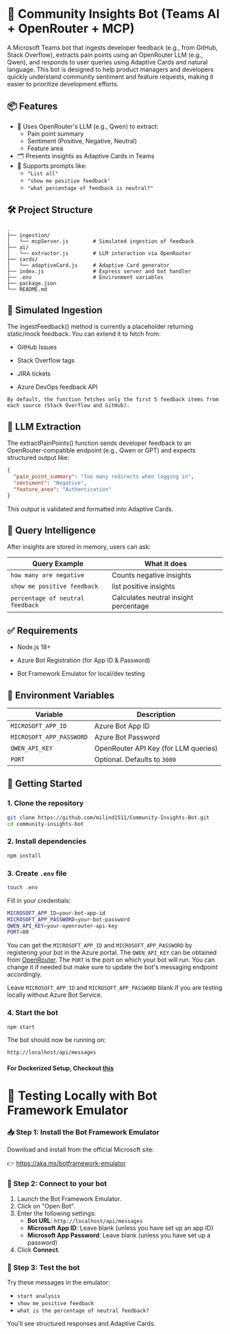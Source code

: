 # 🤖 Community Insights Bot (Teams AI + OpenRouter + MCP)

A Microsoft Teams bot that ingests developer feedback (e.g., from GitHub, Stack Overflow), extracts pain points using an OpenRouter LLM (e.g., Qwen), and responds to user queries using Adaptive Cards and natural language.
This bot is designed to help product managers and developers quickly understand community sentiment and feature requests, making it easier to prioritize development efforts.

## 📦 Features

- 🧠 Uses OpenRouter's LLM (e.g., Qwen) to extract:
  - Pain point summary
  - Sentiment (Positive, Negative, Neutral)
  - Feature area
- 🗂️ Presents insights as Adaptive Cards in Teams
- 💬 Supports prompts like:
  - `"List all"`
  - `"show me positive feedback"`
  - `"what percentage of feedback is neutral?"`

## 🛠️ Project Structure

```text
.
├── ingestion/
│   └── mcpServer.js        # Simulated ingestion of feedback
├── ai/
│   └── extractor.js        # LLM interaction via OpenRouter
├── cards/
│   └── adaptiveCard.js     # Adaptive Card generator
├── index.js                # Express server and bot handler
├── .env                    # Environment variables
├── package.json
└── README.md
```

## 🧪 Simulated Ingestion

The ingestFeedback() method is currently a placeholder returning static/mock feedback. You can extend it to fetch from:

- GitHub Issues

- Stack Overflow tags

- JIRA tickets

- Azure DevOps feedback API

```text 
By default, the function fetches only the first 5 feedback items from each source (Stack Overflow and GitHub). 
```

## 🤖 LLM Extraction

The extractPainPoints() function sends developer feedback to an OpenRouter-compatible endpoint (e.g., Qwen or GPT) and expects structured output like:


```json
{
  "pain_point_summary": "Too many redirects when logging in",
  "sentiment": "Negative",
  "feature_area": "Authentication"
}
```

This output is validated and formatted into Adaptive Cards.

## 🧠 Query Intelligence

After insights are stored in memory, users can ask:

| Query Example                    | What it does                          |
| -------------------------------- | ------------------------------------- |
| `how many are negative`          | Counts negative insights              |
| `show me positive feedback`      | list positive  insights               |
| `percentage of neutral feedback` | Calculates neutral insight percentage |

## ✅ Requirements

- Node.js 18+

- Azure Bot Registration (for App ID & Password)

- Bot Framework Emulator for local/dev testing

## 🔐 Environment Variables

| Variable                 | Description                          |
| ------------------------ | ------------------------------------ |
| `MICROSOFT_APP_ID`       | Azure Bot App ID                     |
| `MICROSOFT_APP_PASSWORD` | Azure Bot Password                   |
| `QWEN_API_KEY`           | OpenRouter API Key (for LLM queries) |
| `PORT`                   | Optional. Defaults to `3000`         |

## 🚀 Getting Started

### 1. Clone the repository

```bash
git clone https://github.com/milind1511/Community-Insights-Bot.git
cd community-insights-bot
```

### 2. Install dependencies

```bash
npm install
```

### 3. Create `.env` file

```bash
touch .env
```

Fill in your credentials:

```bash
MICROSOFT_APP_ID=your-bot-app-id
MICROSOFT_APP_PASSWORD=your-bot-password
QWEN_API_KEY=your-openrouter-api-key
PORT=80
```

You can get the `MICROSOFT_APP_ID` and `MICROSOFT_APP_PASSWORD` by registering your bot in the Azure portal. The `QWEN_API_KEY` can be obtained from [OpenRouter](https://openrouter.ai/). The `PORT` is the port on which your bot will run. You can change it if needed but make sure to update the bot's messaging endpoint accordingly.

Leave `MICROSOFT_APP_ID` and `MICROSOFT_APP_PASSWORD` blank if you are testing locally without Azure Bot Service.

### 4. Start the bot

```bash
npm start
```

The bot should now be running on:

```bash
http://localhost/api/messages
```

#### For Dockerized Setup, Checkout [this](https://github.com/milind1511/Community-Insights-Bot/blob/main/DOCKER-README.md)

# 🧪 Testing Locally with Bot Framework Emulator

### 📥 Step 1: Install the Bot Framework Emulator

Download and install from the official Microsoft site:

👉 <https://aka.ms/botframework-emulator>

### 📡 Step 2: Connect to your bot

1. Launch the Bot Framework Emulator.
2. Click on "Open Bot".
3. Enter the following settings:
   - **Bot URL**: `http://localhost/api/messages`
   - **Microsoft App ID**: Leave blank (unless you have set up an app ID)
   - **Microsoft App Password**: Leave blank (unless you have set up a password)
4. Click **Connect**.

### 💬 Step 3: Test the bot

Try these messages in the emulator:

- `start analysis`
- `show me positive feedback`
- `what is the percentage of neutral feedback?`

You'll see structured responses and Adaptive Cards.
